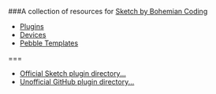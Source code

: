 ###A collection of resources for [Sketch by Bohemian Coding](http://www.sketchapp.com)

* [Plugins](https://github.com/sebj/Sketch-Plugins)
* [Devices](https://github.com/sebj/Sketch-Devices)
* [Pebble Templates](https://github.com/sebj/Sketch-Pebble-Templates)

===
* [Official Sketch plugin directory...](http://www.sketchapp.com/plugins)
* [Unofficial GitHub plugin directory...](https://github.com/sketchplugins/plugin-directory)